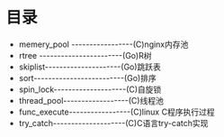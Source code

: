 # 目录

* memery_pool -----------------(C)nginx内存池
* rtree -----------------------(Go)R树
* skiplist---------------------(Go)跳跃表
* sort-------------------------(Go)排序
* spin_lock--------------------(C)自旋锁
* thread_pool------------------(C)线程池
* func_execute-----------------(C)linux C程序执行过程
* try_catch--------------------(C)C语言try-catch实现
